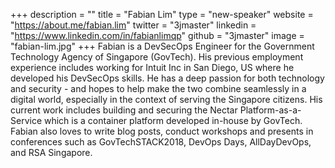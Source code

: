 +++
description = ""
title = "Fabian Lim"
type = "new-speaker"
website = "https://about.me/fabian.lim"
twitter = "3jmaster"
linkedin = "https://www.linkedin.com/in/fabianlimqp"
github = "3jmaster"
image = "fabian-lim.jpg"
+++
Fabian is a DevSecOps Engineer for the Government Technology Agency of Singapore (GovTech). His previous employment experience includes working for Intuit Inc in San Diego, US where he developed his DevSecOps skills. He has a deep passion for both technology and security - and hopes to help make the two combine seamlessly in a digital world, especially in the context of serving the Singapore citizens. His current work includes building and securing the Nectar Platform-as-a-Service which is a container platform developed in-house by GovTech. Fabian also loves to write blog posts, conduct workshops and presents in conferences such as GovTechSTACK2018, DevOps Days, AllDayDevOps, and RSA Singapore.